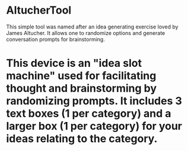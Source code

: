 # AltucherTool
This simple tool was named after an idea generating exercise loved by James Altucher. It allows one to randomize options and generate conversation prompts for brainstorming.

# This device is an "idea slot machine" used for facilitating thought and brainstorming by randomizing prompts. It includes 3 text boxes (1 per category) and a larger box (1 per category) for your ideas relating to the category.
